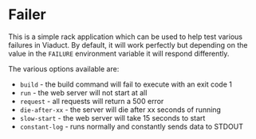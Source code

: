 # Failer

This is a simple rack application which can be used to help test various
failures in Viaduct. By default, it will work perfectly but depending
on the value in the `FAILURE` environment variable it will respond differently.

The various options available are:

* `build` - the build command will fail to execute with an exit code 1
* `run` - the web server will not start at all
* `request` - all requests will return a 500 error
* `die-after-xx` - the server will die after xx seconds of running
* `slow-start` - the web server will take 15 seconds to start
* `constant-log` - runs normally and constantly sends data to STDOUT